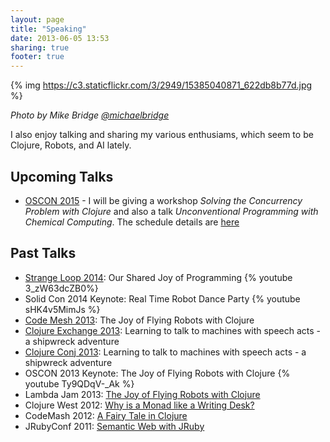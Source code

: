 ```yaml
---
layout: page
title: "Speaking"
date: 2013-06-05 13:53
sharing: true
footer: true
---
```


{% img https://c3.staticflickr.com/3/2949/15385040871_622db8b77d.jpg %}

_Photo by Mike Bridge [@michaelbridge](https://twitter.com/michaelbridge)_

I also enjoy talking and sharing my various enthusiams, which seem to
be Clojure, Robots, and AI lately.

## Upcoming Talks
* [OSCON 2015](http://www.oscon.com/open-source-2015) - I will be giving a workshop _Solving the Concurrency Problem with Clojure_ and also a talk _Unconventional Programming with Chemical Computing_. The schedule details are [here](http://www.oscon.com/open-source-2015/public/schedule/speaker/154757)



## Past Talks
* [Strange Loop 2014](https://thestrangeloop.com/): Our Shared Joy of Programming {% youtube 3_zW63dcZB0%}
* Solid Con 2014 Keynote: Real Time Robot Dance Party {% youtube sHK4v5MimJs %}
* [Code Mesh 2013](http://codemesh.io/): The Joy of Flying Robots with Clojure
* [Clojure Exchange 2013](http://skillsmatter.com/event/java-jee/clojure-exchange-2013): Learning to talk to machines with speech acts - a shipwreck adventure
* [Clojure Conj 2013](http://clojure-conj.org/): Learning to talk to
  machines with speech acts - a shipwreck adventure
* OSCON 2013 Keynote: The Joy of Flying Robots with Clojure
{% youtube Ty9QDqV-_Ak %}
* Lambda Jam 2013: [The Joy of Flying Robots with Clojure](http://www.infoq.com/presentations/clojure-robots)
* Clojure West 2012: [Why is a Monad like a Writing Desk?]( http://www.infoq.com/presentations/Why-is-a-Monad-Like-a-Writing-Desk)
* CodeMash 2012: [A Fairy Tale in Clojure](http://www.slideshare.net/gigasquidcm/fairy-taleclojure)
* JRubyConf 2011:
  [Semantic Web with JRuby](https://github.com/gigasquid/Presentations/blob/master/SemanticWebJRuby.pdf)

